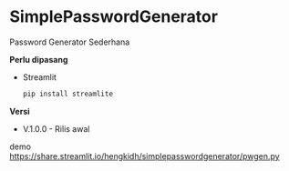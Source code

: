 # SimplePasswordGenerator
Password Generator Sederhana


**Perlu dipasang**

* Streamlit
  ```sh
  pip install streamlite
  ```

**Versi**

* V.1.0.0 - Rilis awal

demo
https://share.streamlit.io/hengkidh/simplepasswordgenerator/pwgen.py